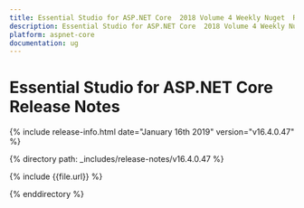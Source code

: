 ```yaml
---
title: Essential Studio for ASP.NET Core  2018 Volume 4 Weekly Nuget  Release Notes  
description: Essential Studio for ASP.NET Core  2018 Volume 4 Weekly Nuget  Release Notes  
platform: aspnet-core
documentation: ug
---
```


# Essential Studio for ASP.NET Core  Release Notes  

{% include release-info.html date="January 16th 2019"  version="v16.4.0.47" %} 


{% directory path: _includes/release-notes/v16.4.0.47 %}

{% include {{file.url}} %}

{% enddirectory %}
